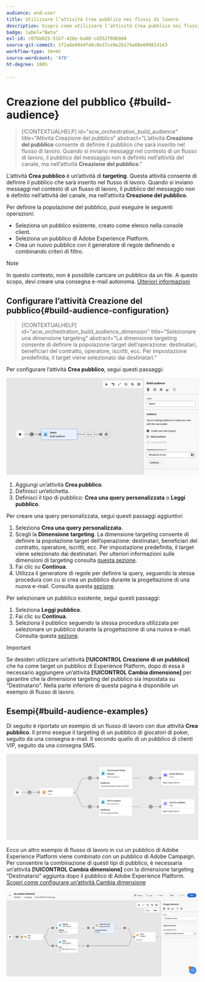 ```yaml
---
audience: end-user
title: Utilizzare l’attività Crea pubblico nei flussi di lavoro
description: Scopri come utilizzare l’attività Crea pubblico nei flussi di lavoro
badge: label="Beta"
exl-id: c07bb025-51b7-428e-ba00-cd552f0db9d4
source-git-commit: 1f2a6e0944f46c0e37ce9e2b174a08e69981d143
workflow-type: tm+mt
source-wordcount: '478'
ht-degree: 100%

---
```


# Creazione del pubblico {#build-audience}

>[!CONTEXTUALHELP]
>id="acw_orchestration_build_audience"
>title="Attività Creazione del pubblico"
>abstract="L’attività **Creazione del pubblico** consente di definire il pubblico che sarà inserito nel flusso di lavoro. Quando si inviano messaggi nel contesto di un flusso di lavoro, il pubblico del messaggio non è definito nell’attività del canale, ma nell’attività **Creazione del pubblico**."


L’attività **Crea pubblico** è un’attività di **targeting**. Questa attività consente di definire il pubblico che sarà inserito nel flusso di lavoro. Quando si inviano messaggi nel contesto di un flusso di lavoro, il pubblico del messaggio non è definito nell’attività del canale, ma nell’attività **Creazione del pubblico**.

Per definire la popolazione del pubblico, puoi eseguire le seguenti operazioni:

* Seleziona un pubblico esistente, creato come elenco nella console client.
* Seleziona un pubblico di Adobe Experience Platform.
* Crea un nuovo pubblico con il generatore di regole definendo e combinando criteri di filtro.

>[!NOTE]
>
>In questo contesto, non è possibile caricare un pubblico da un file. A questo scopo, devi creare una consegna e-mail autonoma. [Ulteriori informazioni](../../audience/about-recipients.md)

<!--
The **Build audience** activity can be placed at the beginning of the workflow or after any other activity. Any activity can be placed after the **Build audience**.
-->

## Configurare l’attività Creazione del pubblico{#build-audience-configuration}

>[!CONTEXTUALHELP]
>id="acw_orchestration_build_audience_dimension"
>title="Selezionare una dimensione targeting"
>abstract="La dimensione targeting consente di definire la popolazione target dell’operazione: destinatari, beneficiari del contratto, operatore, iscritti, ecc. Per impostazione predefinita, il target viene selezionato dai destinatari."


Per configurare l’attività **Crea pubblico**, segui questi passaggi:

![](../assets/workflow-audience.png)

1. Aggiungi un’attività **Crea pubblico**.
1. Definisci un’etichetta.
1. Definisci il tipo di pubblico: **Crea una query personalizzata** o **Leggi pubblico**.

Per creare una query personalizzata, segui questi passaggi aggiuntivi:

1. Seleziona **Crea una query personalizzata**.
1. Scegli la **Dimensione targeting**. La dimensione targeting consente di definire la popolazione target dell’operazione: destinatari, beneficiari del contratto, operatore, iscritti, ecc. Per impostazione predefinita, il target viene selezionato dai destinatari. Per ulteriori informazioni sulle dimensioni di targeting consulta [questa sezione](../../audience/about-recipients.md#targeting-dimensions).
1. Fai clic su **Continua**.
1. Utilizza il generatore di regole per definire la query, seguendo la stessa procedura con cu si crea un pubblico durante la progettazione di una nuova e-mail. Consulta questa [sezione](../../audience/../query/query-modeler-overview.md).

Per selezionare un pubblico esistente, segui questi passaggi:

1. Seleziona **Leggi pubblico**.
1. Fai clic su **Continua**.
1. Seleziona il pubblico seguendo la stessa procedura utilizzata per selezionare un pubblico durante la progettazione di una nuova e-mail. Consulta questa [sezione](../../audience/add-audience.md).

>[!IMPORTANT]
>
>Se desideri utilizzare un’attività **[!UICONTROL Creazione di un pubblico]** che ha come target un pubblico di Experience Platform, dopo di essa è necessario aggiungere un’attività **[!UICONTROL Cambia dimensione]** per garantire che la dimensione targeting del pubblico sia impostata su “Destinatario”. Nella parte inferiore di questa pagina è disponibile un esempio di flusso di lavoro.

## Esempi{#build-audience-examples}

Di seguito è riportato un esempio di un flusso di lavoro con due attività **Crea pubblico**. Il primo esegue il targeting di un pubblico di giocatori di poker, seguito da una consegna e-mail. Il secondo quello di un pubblico di clienti VIP, seguito da una consegna SMS.

![](../assets/workflow-audience-example.png)

Ecco un altro esempio di flusso di lavoro in cui un pubblico di Adobe Experience Platform viene combinato con un pubblico di Adobe Campaign. Per consentire la combinazione di questi tipi di pubblico, è necessaria un’attività **[!UICONTROL Cambia dimensione]** con la dimensione targeting “Destinatario” aggiunta dopo il pubblico di Adobe Experience Platform. [Scopri come configurare un’attività Cambia dimensione](change-dimension.md)

![](../assets/workflow-audience-aep.png)
